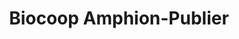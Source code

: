 ---
title: "Biocoop Amphion-Publier"
url: /publier/biocoop-amphion-publier/
shop: alimentation saine
---